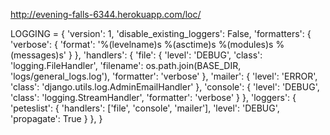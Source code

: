 http://evening-falls-6344.herokuapp.com/loc/

LOGGING = {
    'version': 1,
    'disable_existing_loggers': False,
    'formatters': {
        'verbose': {
            'format': '%(levelname)s %(asctime)s %(modules)s %(messages)s'
        }
    },
    'handlers': {
        'file': {
            'level': 'DEBUG',
            'class': 'logging.FileHandler',
            'filename': os.path.join(BASE_DIR, 'logs/general_logs.log'),
            'formatter': 'verbose'
        },
        'mailer': {
            'level': 'ERROR',
            'class': 'django.utils.log.AdminEmailHandler'
        },
        'console': {
            'level': 'DEBUG',
            'class': 'logging.StreamHandler',
            'formatter': 'verbose'
        }
    },
    'loggers': {
        'peteslist': {
            'handlers': ['file', 'console', 'mailer'],
            'level': 'DEBUG',
            'propagate': True
        }
    },
}
